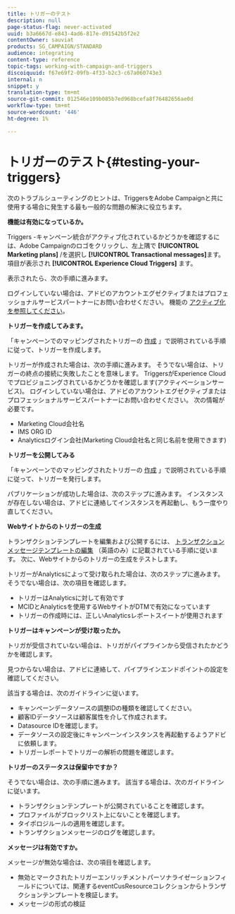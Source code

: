 ```yaml
---
title: トリガーのテスト
description: null
page-status-flag: never-activated
uuid: b3a6667d-e843-4ad6-817e-d91542b5f2e2
contentOwner: sauviat
products: SG_CAMPAIGN/STANDARD
audience: integrating
content-type: reference
topic-tags: working-with-campaign-and-triggers
discoiquuid: f67e69f2-09fb-4f33-b2c3-c67a060743e3
internal: n
snippet: y
translation-type: tm+mt
source-git-commit: 012546e109b085b7ed968bcefa8f76482656ae0d
workflow-type: tm+mt
source-wordcount: '446'
ht-degree: 1%

---
```



# トリガーのテスト{#testing-your-triggers}

次のトラブルシューティングのヒントは、TriggersをAdobe Campaignと共に使用する場合に発生する最も一般的な問題の解決に役立ちます。

**機能は有効になっているか。**

Triggers -キャンペーン統合がアクティブ化されているかどうかを確認するには、Adobe Campaignのロゴをクリックし、左上隅で **[!UICONTROL Marketing plans]** /を選択し **[!UICONTROL Transactional messages]**&#x200B;ます。 項目が表示され **[!UICONTROL Experience Cloud Triggers]** ます。

表示されたら、次の手順に進みます。

ログインしていない場合は、アドビのアカウントエグゼクティブまたはプロフェッショナルサービスパートナーにお問い合わせください。 機能の [アクティブ化を参照してください](../../integrating/using/configuring-triggers-in-experience-cloud.md#activating-the-functionality)。

**トリガーを作成してみます。**

「キャンペーンでのマッピングされたトリガーの [作成](../../integrating/using/using-triggers-in-campaign.md#creating-a-mapped-trigger-in-campaign) 」で説明されている手順に従って、トリガーを作成します。

トリガーが作成された場合は、次の手順に進みます。 そうでない場合は、トリガーの終点の接続に失敗したことを意味します。 TriggersがExperience Cloudでプロビジョニングされているかどうかを確認します(アクティベーションサービス)。 ログインしていない場合は、アドビのアカウントエグゼクティブまたはプロフェッショナルサービスパートナーにお問い合わせください。 次の情報が必要です。

* Marketing Cloud会社名
* IMS ORG ID
* Analyticsログイン会社(Marketing Cloud会社名と同じ名前を使用できます)

**トリガーを公開してみる**

「キャンペーンでのマッピングされたトリガーの [作成](../../integrating/using/using-triggers-in-campaign.md#creating-a-mapped-trigger-in-campaign) 」で説明されている手順に従って、トリガーを発行します。

パブリケーションが成功した場合は、次のステップに進みます。 インスタンスが存在しない場合は、アドビに連絡してインスタンスを再起動し、もう一度やり直してください。

**Webサイトからのトリガーの生成**

トランザクションテンプレートを編集および公開するには、 [トランザクションメッセージテンプレートの編集](../../integrating/using/using-triggers-in-campaign.md#editing-the-transactional-message-template) （英語のみ）に記載されている手順に従います。 次に、Webサイトからのトリガーの生成をテストします。

トリガーがAnalyticsによって受け取られた場合は、次のステップに進みます。 そうでない場合は、次の項目を確認します。

* トリガーはAnalyticsに対して有効です
* MCIDとAnalyticsを使用するWebサイトがDTMで有効になっています
* トリガーの作成時には、正しいAnalyticsレポートスイートが使用されます

**トリガーはキャンペーンが受け取ったか。**

トリガが受信されていない場合は、トリガがパイプラインから受信されたかどうかを確認します。

見つからない場合は、アドビに連絡して、パイプラインエンドポイントの設定を確認してください。

該当する場合は、次のガイドラインに従います。

* キャンペーンデータソースの調整IDの種類を確認してください。
* 顧客IDデータソースは顧客属性を介して作成されます。
* Datasource IDを確認します。
* データソースの設定後にキャンペーンインスタンスを再起動するようアドビに依頼します。
* トリガーレポートでトリガーの解析の問題を確認します。

**トリガーのステータスは保留中ですか？**

そうでない場合は、次の手順に進みます。 該当する場合は、次のガイドラインに従います。

* トランザクションテンプレートが公開されていることを確認します。
* プロファイルがブロックリスト上にないことを確認します。
* タイポロジルールの適用を確認します。
* トランザクションメッセージのログを確認します。

**メッセージは有効ですか。**

メッセージが無効な場合は、次の項目を確認します。

* 無効とマークされたトリガーエンリッチメントパーソナライゼーションフィールドについては、関連するeventCusResourceコレクションからトランザクションテンプレートを検証します。
* メッセージの形式の検証

